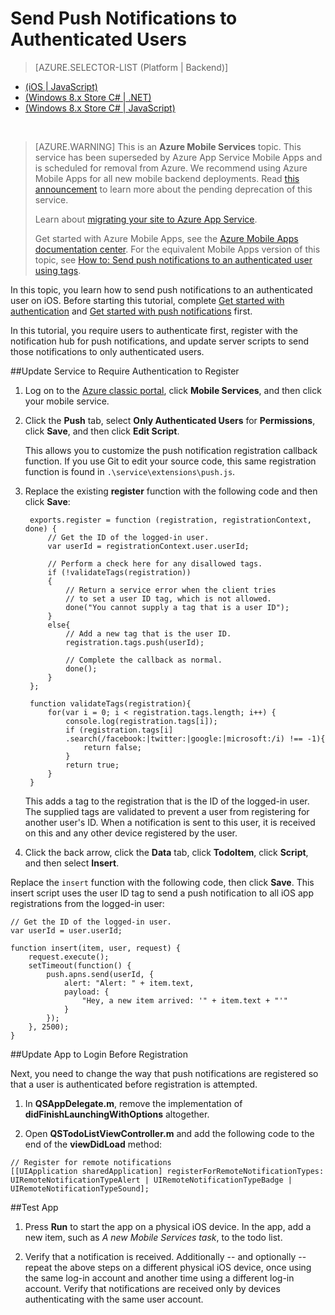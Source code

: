 <properties
	pageTitle="Send Push Notifications to Authenticated Users in iOS (JavaScript backend)"
	description="Learn how to send push notifications to specific users"
	services="mobile-services,notification-hubs"
	documentationCenter="ios"
	authors="krisragh"
	manager="dwrede"
	editor=""/>


<tags
	ms.service="mobile-services"
	ms.workload="mobile"
	ms.tgt_pltfrm="mobile-ios"
	ms.devlang="objective-c"
	ms.topic="article"
	ms.date="07/21/2016"
	ms.author="krisragh"/>

# Send Push Notifications to Authenticated Users

> [AZURE.SELECTOR-LIST (Platform | Backend)]
- [(iOS | JavaScript)](mobile-services-javascript-backend-ios-push-notifications-app-users.md)
- [(Windows 8.x Store C# | .NET)](mobile-services-dotnet-backend-windows-store-dotnet-push-notifications-app-users.md)
- [(Windows 8.x Store C# | JavaScript)](mobile-services-javascript-backend-windows-store-dotnet-push-notifications-app-users.md)

&nbsp;

>[AZURE.WARNING] This is an **Azure Mobile Services** topic.  This service has been superseded by Azure App Service Mobile Apps and is scheduled for removal from Azure.  We recommend using Azure Mobile Apps for all new mobile backend deployments.  Read [this announcement](https://azure.microsoft.com/blog/transition-of-azure-mobile-services/) to learn more about the pending deprecation of this service.  
> 
> Learn about [migrating your site to Azure App Service](https://azure.microsoft.com/en-us/documentation/articles/app-service-mobile-migrating-from-mobile-services/).
>
> Get started with Azure Mobile Apps, see the [Azure Mobile Apps documentation center](https://azure.microsoft.com/documentation/learning-paths/appservice-mobileapps/).
> For the equivalent Mobile Apps version of this topic, see [How to: Send push notifications to an authenticated user using tags](../app-service-mobile/app-service-mobile-node-backend-how-to-use-server-sdk.md#push-user).

In this topic, you learn how to send push notifications to an authenticated user on iOS. Before starting this tutorial, complete [Get started with authentication] and [Get started with push notifications] first.

In this tutorial, you require users to authenticate first, register with the notification hub for push notifications, and update server scripts to send those notifications to only authenticated users.


##<a name="register"></a>Update Service to Require Authentication to Register


1. Log on to the [Azure classic portal](https://manage.windowsazure.com/), click **Mobile Services**, and then click your mobile service.

2. Click the **Push** tab, select **Only Authenticated Users** for **Permissions**, click **Save**, and then click **Edit Script**.
	
	This allows you to customize the push notification registration callback function. If you use Git to edit your source code, this same registration function is found in `.\service\extensions\push.js`.

3. Replace the existing **register** function with the following code and then click **Save**:

		exports.register = function (registration, registrationContext, done) {   
		    // Get the ID of the logged-in user.
			var userId = registrationContext.user.userId;    
		    
			// Perform a check here for any disallowed tags.
			if (!validateTags(registration))
			{
				// Return a service error when the client tries 
		        // to set a user ID tag, which is not allowed.		
				done("You cannot supply a tag that is a user ID");		
			}
			else{
				// Add a new tag that is the user ID.
				registration.tags.push(userId);
				
				// Complete the callback as normal.
				done();
			}
		};
		
		function validateTags(registration){
		    for(var i = 0; i < registration.tags.length; i++) { 
		        console.log(registration.tags[i]);           
				if (registration.tags[i]
				.search(/facebook:|twitter:|google:|microsoft:/i) !== -1){
					return false;
				}
				return true;
			}
		}

	This adds a tag to the registration that is the ID of the logged-in user. The supplied tags are validated to prevent a user from registering for another user's ID. When a notification is sent to this user, it is received on this and any other device registered by the user.

4. Click the back arrow, click the **Data** tab, click **TodoItem**, click **Script**, and then select **Insert**. 

Replace the `insert` function with the following code, then click **Save**. This insert script uses the user ID tag to send a push notification to all iOS app registrations from the logged-in user:

```
// Get the ID of the logged-in user.
var userId = user.userId;

function insert(item, user, request) {
    request.execute();
    setTimeout(function() {
        push.apns.send(userId, {
            alert: "Alert: " + item.text,
            payload: {
                "Hey, a new item arrived: '" + item.text + "'"
            }
        });
    }, 2500);
}
```

##<a name="update-app"></a>Update App to Login Before Registration


Next, you need to change the way that push notifications are registered so that a user is authenticated before registration is attempted.

1. In **QSAppDelegate.m**, remove the implementation of **didFinishLaunchingWithOptions** altogether.

2. Open **QSTodoListViewController.m** and add the following code to the end of the **viewDidLoad** method:

```
// Register for remote notifications
[[UIApplication sharedApplication] registerForRemoteNotificationTypes:
UIRemoteNotificationTypeAlert | UIRemoteNotificationTypeBadge | UIRemoteNotificationTypeSound];
```

##<a name="test"></a>Test App


1. Press **Run** to start the app on a physical iOS device. In the app, add a new item, such as _A new Mobile Services task_, to the todo list.

2. Verify that a notification is received. Additionally -- and optionally -- repeat the above steps on a different physical iOS device, once using the same log-in account and another time using a different log-in account. Verify that notifications are received only by devices authenticating with the same user account.



<!-- Anchors. -->
[Updating the service to require authentication for registration]: #register
[Updating the app to log in before registration]: #update-app
[Testing the app]: #test
[Next Steps]:#next-steps


<!-- URLs. -->
[Get started with authentication]: mobile-services-ios-get-started-users.md
[Get started with push notifications]: mobile-services-javascript-backend-ios-get-started-push.md
[Mobile Services .NET How-to Conceptual Reference]: mobile-services-ios-how-to-use-client-library.md
